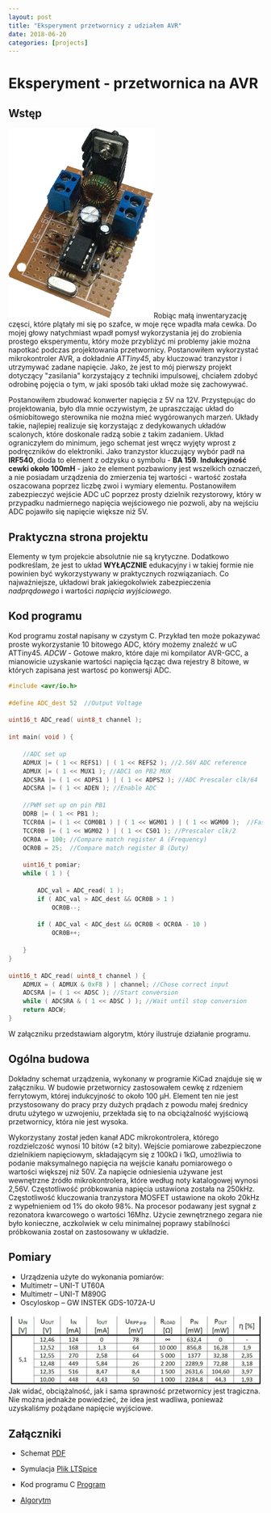 ```yaml
---
layout: post
title: "Eksperyment przetwornicy z udziałem AVR"
date: 2018-06-20
categories: [projects]
---
```

# Eksperyment - przetwornica na AVR

## Wstęp
![](/images/przetwornica/uklad.png)Robiąc małą inwentaryzację częsci, które plątały mi się po szafce, w moje ręce wpadła mała cewka. Do mojej głowy natychmiast wpadł pomysł wykorzystania jej do zrobienia prostego eksperymentu, który może przybliżyć mi problemy jakie można napotkać podczas projektowania przetwornicy. Postanowiłem wykorzystać mikrokontroler AVR, a dokładnie _ATTiny45_, aby kluczować tranzystor i utrzymywać zadane napięcie. Jako, że jest to mój pierwszy projekt dotyczący "zasilania" korzystający z techniki impulsowej, chciałem zdobyć odrobinę pojęcia o tym, w jaki sposób taki układ może się zachowywać.

Postanowiłem zbudować konwerter napięcia z 5V na 12V. Przystępując do projektowania, było dla mnie oczywistym, że upraszczając układ do ośmiobitowego sterownika nie można mieć wygórowanych marzeń. Układy takie, najlepiej realizuje się korzystając z dedykowanych układów scalonych, które doskonale radzą sobie z takim zadaniem.
Układ ograniczyłem do minimum, jego schemat jest wręcz wyjęty wprost z podręczników do elektroniki. Jako tranzystor kluczujący wybór padł na **IRF540**, dioda to element z odzysku o symbolu - **BA 159**. **Indukcyjność cewki około 100mH** - jako że element pozbawiony jest wszelkich oznaczeń, a nie posiadam urządzenia do zmierzenia tej wartości - wartość została oszacowana poprzez liczbę zwoi i wymiary elementu. Postanowiłem zabezpieczyć wejście ADC uC poprzez prosty dzielnik rezystorowy, który w przypadku nadmiernego napięcia wejściowego nie pozwoli, aby na wejściu ADC pojawiło się napięcie większe niż 5V.

## Praktyczna strona projektu
Elementy w tym projekcie absolutnie nie są krytyczne. Dodatkowo podkreślam, że jest to układ **WYŁĄCZNIE** edukacyjny i w takiej formie nie powinien być wykorzystywany w praktycznych rozwiązaniach. Co najważniejsze, układowi brak jakiegokolwiek zabezpieczenia _nadprądowego_ i wartości _napięcia wyjściowego_.

## Kod programu
Kod programu został napisany w czystym C. Przykład ten może pokazywać proste wykorzystanie 10 bitowego ADC, który możemy znaleźć w uC ATTiny45. _ADCW_ - Gotowe makro, które daje mi kompilator AVR-GCC, a mianowicie uzyskanie wartości napięcia łącząc dwa rejestry 8 bitowe, w których zapisana jest wartosć po konwersji ADC.
```C
#include <avr/io.h>

#define ADC_dest 52  //Output Voltage

uint16_t ADC_read( uint8_t channel );

int main( void ) {

    //ADC set up
    ADMUX |= ( 1 << REFS1) | ( 1 << REFS2 ); //2.56V ADC reference
    ADMUX |= ( 1 << MUX1 ); //ADC1 on PB2 MUX
    ADCSRA |= ( 1 << ADPS1 ) | ( 1 << ADPS2 ); //ADC Prescaler clk/64
    ADCSRA |= ( 1 << ADEN ); //Enable ADC

    //PWM set up on pin PB1
    DDRB |= ( 1 << PB1 );
    TCCR0A |= ( 1 << COM0B1 ) | ( 1 << WGM01 ) | ( 1 << WGM00 );  //Fast PWM Mode on pin PB1
    TCCR0B |= ( 1 << WGM02 ) | ( 1 << CS01 ); //Prescaler clk/2
    OCR0A = 100; //Compare match register A (Frequency)
    OCR0B = 25;  //Compare match register B (Duty)

    uint16_t pomiar;
    while ( 1 ) {

        ADC_val = ADC_read( 1 );
        if ( ADC_val > ADC_dest && OCR0B > 1 )
            OCR0B--;

        if ( ADC_val < ADC_dest && OCR0B < OCR0A - 10 )
            OCR0B++;

    }
}

uint16_t ADC_read( uint8_t channel ) {
    ADMUX = ( ADMUX & 0xF8 ) | channel; //Chose correct input
    ADCSRA |= ( 1 << ADSC ); //Start conversion
    while ( ADCSRA & ( 1 << ADSC ) ); //Wait until stop conversion
    return ADCW;
}

```
W załączniku przedstawiam algorytm, który ilustruje działanie programu.


## Ogólna budowa
Dokładny schemat urządzenia, wykonany w programie KiCad znajduje się w załączniku. W budowie przetwornicy zastosowałem cewkę z rdzeniem ferrytowym, której indukcyjność to około 100 μH. Element ten nie jest przystosowany do pracy przy dużych prądach z powodu małej średnicy drutu użytego w uzwojeniu, przekłada się to na obciążalność wyjściową przetwornicy, która nie jest wysoka.

Wykorzystany został jeden kanał ADC mikrokontrolera, którego rozdzielczość wynosi 10 bitów (±2 bity). Wejście pomiarowe zabezpieczone dzielnikiem napięciowym, składającym się z 100kΩ  i 1kΩ, umożliwia to podanie maksymalnego napięcia na wejście kanału pomiarowego o wartości większej niż 50V. Za napięcie odniesienia używane jest wewnętrzne źródło mikrokontrolera, które według noty katalogowej wynosi 2,56V. Częstotliwość próbkowania napięcia ustawiona została na 250kHz. Częstotliwość kluczowania tranzystora MOSFET ustawione na około 20kHz z wypełnieniem od 1% do około 98%. Na procesor podawany jest sygnał z rezonatora kwarcowego o wartości 16Mhz. Użycie zewnętrznego zegara nie było konieczne, aczkolwiek w celu minimalnej poprawy stabilności próbkowania został on zastosowany w układzie.

## Pomiary
- Urządzenia użyte do wykonania pomiarów:
- Multimetr – UNI-T UT60A
- Multimetr – UNI-T M890G
- Oscyloskop – GW INSTEK GDS-1072A-U

![](/images/przetwornica/tabela.jpg)Jak widać, obciążalność, jak i sama sprawność przetwornicy jest tragiczna. Nie można jednakże powiedzieć, że idea jest wadliwa, ponieważ uzyskaliśmy pożądane napięcie wyjściowe.

## Załączniki
- Schemat [PDF][a6d5ede6]
- Symulacja [Plik LTSpice][fca5c106]
- Kod programu C [Program][7968bcce]
- [Algorytm][99498e14]

  [a6d5ede6]: http://myalski.co.uk/attachments/avrprzetwornica/schemat.pdf "PDF"
  [fca5c106]: http://myalski.co.uk/attachments/avrprzetwornica/symulacja.asc "Plik LTSpice"
  [7968bcce]: http://myalski.co.uk/attachments/avrprzetwornica/kod.c "Program"
  [99498e14]: http://myalski.co.uk/attachments/avrprzetwornica/diagram.png "Algorytm"
